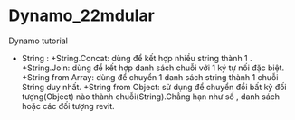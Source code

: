 # Dynamo_22mdular
Dynamo tutorial
* String :
  +String.Concat: dùng để kết hợp nhiều string thành 1 .
  +String.Join: dùng để kết hợp danh sách chuỗi với 1 ký tự nối đặc biệt.
  +String from Array: dùng để chuyển 1 danh sách string thành 1 chuỗi String duy nhất.
  +String from Object: sử dụng để chuyển đổi bất kỳ đối tượng(Object) nào thành chuỗi(String).Chẳng hạn như số , danh sách hoặc các đối tượng revit.
